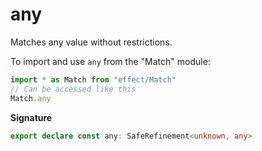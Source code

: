# any

Matches any value without restrictions.

To import and use `any` from the "Match" module:

```ts
import * as Match from "effect/Match"
// Can be accessed like this
Match.any
```

**Signature**

```ts
export declare const any: SafeRefinement<unknown, any>
```

